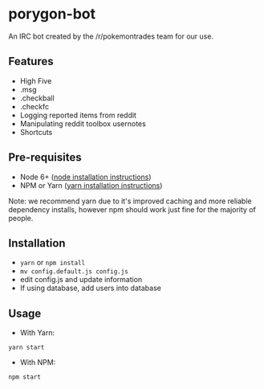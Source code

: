 # porygon-bot
An IRC bot created by the /r/pokemontrades team for our use.

## Features
* High Five
* .msg
* .checkball
* .checkfc
* Logging reported items from reddit
* Manipulating reddit toolbox usernotes
* Shortcuts

## Pre-requisites

* Node 6+ ([node installation instructions](https://nodejs.org/en/download/package-manager))
* NPM or Yarn ([yarn installation instructions](https://yarnpkg.com/en/docs/install))

Note: we recommend yarn due to it's improved caching and more reliable dependency installs, however npm should work just fine for the majority of people.

## Installation
* `yarn` or `npm install`
* `mv config.default.js config.js`
* edit config.js and update information
* If using database, add users into database

## Usage
* With Yarn:
```
yarn start
```
* With NPM:
```
npm start
```
